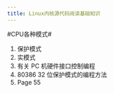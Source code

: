 ```yaml
---
title: Linux内核源代码阅读基础知识
---
```


#CPU各种模式#
  1. 保护模式 
  1. 实模式
  1. 有关 PC 机硬件接口控制编程
  1. 80386 32 位保护模式的编程方法
  1. Page 55

